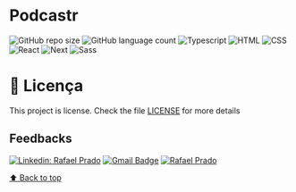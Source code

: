 # Podcastr


![GitHub repo size](https://img.shields.io/github/repo-size/RafaelPrado409/Podcastr?style=for-the-badge)
![GitHub language count](https://img.shields.io/github/languages/count/RafaelPrado409/Podcastr?style=for-the-badge)
![Typescript](https://img.shields.io/badge/TypeScript-007ACC?style=for-the-badge&logo=typescript&logoColor=white)
![HTML](https://img.shields.io/badge/HTML5-E34F26?style=for-the-badge&logo=html5&logoColor=white)
![CSS](https://img.shields.io/badge/CSS3-1572B6?style=for-the-badge&logo=css3&logoColor=white)
![React](https://img.shields.io/badge/React-20232A?style=for-the-badge&logo=react&logoColor=61DAFB)
![Next](https://img.shields.io/badge/Next-07405E?style=for-the-badge&logo=next.js&logoColor=white)
![Sass](https://img.shields.io/badge/Sass-white?style=for-the-badge&logo=Sass&logoColor=Red)

# 📝 Licença

This project is license. Check the file [LICENSE](LICENSE.md) for more details

## Feedbacks

[![Linkedin: Rafael Prado](https://img.shields.io/badge/-RafaelPrado-blue?style=flat-square&logo=Linkedin&logoColor=white&link=LINK-DO-SEU-LINKEDIN)](https://www.linkedin.com/in/rafael-prado-8a40b6132/)
[![Gmail Badge](https://img.shields.io/badge/-santiagorafael409@gmail.com-006bed?style=flat-square&logo=Gmail&logoColor=white&link=mailto:SEU-EMAIL)](mailto:santiagorafael409@gmail.com)
[![Rafael Prado]( https://img.shields.io/github/followers/RafaelPrado409?label=follow&style=social)](https://github.com/RafaelPrado409)

[⬆ Back to top](#Podcastr)<br>
